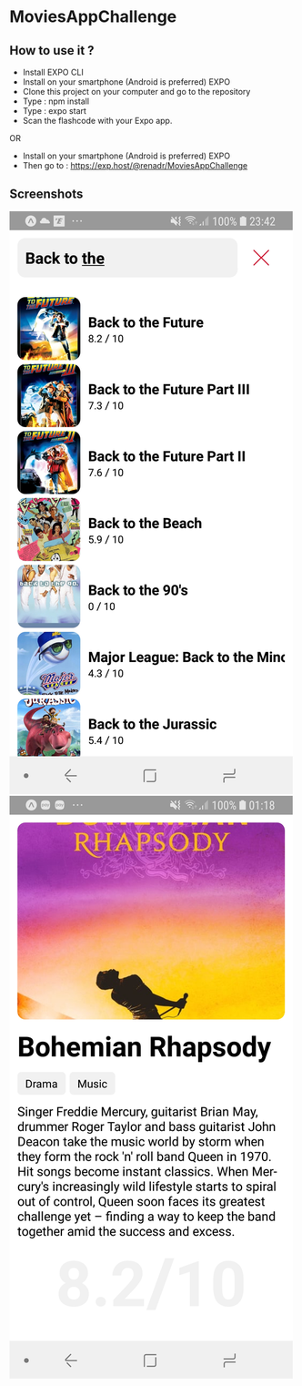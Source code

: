 # MoviesAppChallenge

## How to use it ?

- Install EXPO CLI
- Install on your smartphone (Android is preferred) EXPO
- Clone this project on your computer and go to the repository
- Type : npm install
- Type : expo start
- Scan the flashcode with your Expo app.

OR

- Install on your smartphone (Android is preferred) EXPO
- Then go to : https://exp.host/@renadr/MoviesAppChallenge

## Screenshots

![View search page](img/Screenshot_20181123-234239_Expo.jpg)
![View details page](img/Screenshot_20181124-011825_Expo.jpg)
